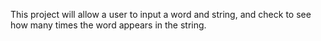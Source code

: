 This project will allow a user to input a word and string, and check to see how many times the word appears in the string.
